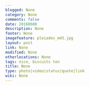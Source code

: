 ```yaml
---
blogged: None
category: None
comments: false
date: 20160608
description: None
footer: None
imagefeature: pleiades_m45.jpg
layout: post
link: None
modified: None
otherlocations: None
tags: nice, biscuits ten
title: None
type: photo|video|status|quote|link
wiki: None
---
```


